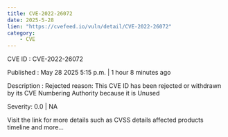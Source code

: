 ```yaml
---
title: CVE-2022-26072
date: 2025-5-28
lien: "https://cvefeed.io/vuln/detail/CVE-2022-26072"
category:
    - CVE
---
```


CVE ID : CVE-2022-26072

Published :  May 28
2025
5:15 p.m. | 1 hour
8 minutes ago

Description : Rejected reason: This CVE ID has been rejected or withdrawn by its CVE Numbering Authority because it is Unused

Severity: 0.0 | NA

Visit the link for more details
such as CVSS details
affected products
timeline
and more...
